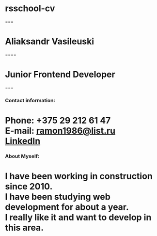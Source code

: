 # rsschool-cv
===
# Aliaksandr Vasileuski
====
# Junior Frontend Developer
===

### Contact information:

**Phone:** +375 29 212 61 47  
**E-mail:** ramon1986@list.ru  
[LinkedIn](https://www.linkedin.com/in/aliaksandr-vasileuski-589495214/)  
===  

### About Myself:  

I have been working in construction since 2010.  
I have been studying web development for about a year.  
I really like it and want to develop in this area.  
===
